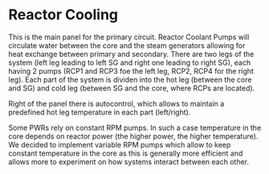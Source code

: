 # Reactor Cooling

This is the main panel for the primary circuit. Reactor Coolant Pumps will circulate water between the core and the steam generators allowing for heat exchange between primary and secondary.
There are two legs of the system (left leg leading to left SG and right one leading to right SG), each having 2 pumps (RCP1 and RCP3 foe the left leg, RCP2, RCP4 for the right leg).
Each part of the system is dividen into the hot leg (between the core and SG) and cold leg (between SG and the core, where RCPs are located).

Right of the panel there is autocontrol, which allows to maintain a predefined hot leg temperature in each part (left/right).

Some PWRs rely on constant RPM pumps. In such a case temperature in the core depends on reactor power (the higher power, the higher temperature). We decided to implement variable RPM pumps which allow to keep constant temperature in the core as this is generally more efficient and allows more to experiment on how systems interact between each other.
